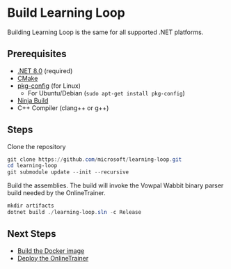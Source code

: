 # Build Learning Loop

Building Learning Loop is the same for all supported .NET platforms.

## Prerequisites

- [.NET 8.0](https://dotnet.microsoft.com/download) (required)
- [CMake](https://cmake.org/download/)
- [pkg-config](https://linux.die.net/man/1/pkg-config) (for Linux)
  - For Ubuntu/Debian (`sudo apt-get install pkg-config`)
- [Ninja Build](https://ninja-build.org/)
- C++ Compiler (clang++ or g++)

## Steps

Clone the repository

```powershell
git clone https://github.com/microsoft/learning-loop.git
cd learning-loop
git submodule update --init --recursive
```

Build the assemblies. The build will invoke the Vowpal Wabbit binary parser build needed by the OnlineTrainer.

```powershell
mkdir artifacts
dotnet build ./learning-loop.sln -c Release
```

## Next Steps

- [Build the Docker image](DOCKER.md)
- [Deploy the OnlineTrainer](DEPLOY.md)